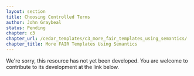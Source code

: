 ```yaml
---
layout: section
title: Choosing Controlled Terms
author: John Graybeal
status: Pending
chapter: c3
chapter_url: /cedar_templates/c3_more_fair_templates_using_semantics/
chapter_title: More FAIR Templates Using Semantics
---
```


We're sorry, this resource has not yet been developed. 
You are welcome to contribute to its development at the link below.
